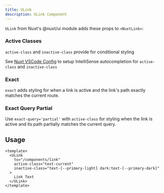```yaml
---
title: ULink
description: ULink Component
---
```


`ULink` from Nuxt's @nuxt/ui module adds these props to `<NuxtLink>`:

### Active Classes

`active-class`  and `inactive-class` provide for  conditional styling

See [Nuxt VSCode Config](/tooling/VSCode/Nuxt) to setup IntelliSense autocompletion for `active-class` and `inactive-class`

### Exact

`exact` adds styling for when a link is active and the link's path exactly matches the current route. 

### Exact Query Partial

Use `exact-query='partial'` with `active-class` for styling when the link is active and its path partially matches the current query.  

## Usage

```vue
<template>
  <ULink
    to="/components/link"
    active-class="text-current"
    inactive-class="text-[--primary-light] dark:text-[--primary-dark]"
  >
    Link Text
  </ULink>
</template>
```
